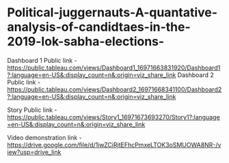 # Political-juggernauts-A-quantative-analysis-of-candidtaes-in-the-2019-lok-sabha-elections-

Dashboard 1 Public link - https://public.tableau.com/views/Dashboard1_16971663831920/Dashboard1?:language=en-US&:display_count=n&:origin=viz_share_link
Dashboard 2 Public link - https://public.tableau.com/views/Dashboard2_16971668341100/Dashboard2?:language=en-US&:display_count=n&:origin=viz_share_link

Story Public link - https://public.tableau.com/views/Story1_16971673693270/Story1?:language=en-US&:display_count=n&:origin=viz_share_link

Video demonstration link - https://drive.google.com/file/d/1iwZCiRjtEFhcPmxeLTOK3oSMUOWA8NR-/view?usp=drive_link
